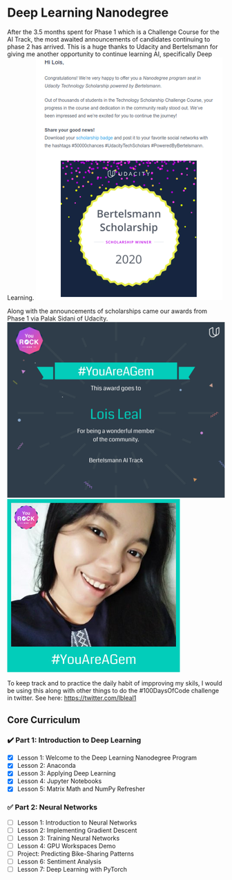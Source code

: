 # Deep Learning Nanodegree

After the 3.5 months spent for Phase 1 which is a Challenge Course for the AI Track, the most awaited announcements of candidates continuing to phase 2 has arrived. This is a huge thanks to Udacity and Bertelsmann for giving me another opportunity to continue learning AI, specifically Deep Learning. 
![Scholarship Email](/assets/email_DLND.png)

Along with the announcements of scholarships came our awards from Phase 1 via Palak Sidani of Udacity. 
![You Rock Cert](/assets/Udacity_YouRock.jpg)
![You Rock Photo](/assets/imgonline-com-ua-Piconpic-9RqbydQ071.jpg)

To keep track and to practice the daily habit of impproving my skils, I would be using this along with other things to do the #100DaysOfCode challenge in twitter. See here: https://twitter.com/lbleal1

## Core Curriculum

### :heavy_check_mark: Part 1: Introduction to Deep Learning
- [x] Lesson 1: Welcome to the Deep Learning Nanodegree Program
- [x] Lesson 2: Anaconda
- [x] Lesson 3: Applying Deep Learning
- [x] Lesson 4: Jupyter Notebooks
- [x] Lesson 5: Matrix Math and NumPy Refresher

### :white_check_mark: Part 2: Neural Networks
- [ ] Lesson 1: Introduction to Neural Networks
- [ ] Lesson 2: Implementing Gradient Descent
- [ ] Lesson 3: Training Neural Networks
- [ ] Lesson 4: GPU Workspaces Demo
- [ ] Project: Predicting Bike-Sharing Patterns
- [ ] Lesson 6: Sentiment Analysis
- [ ] Lesson 7: Deep Learning with PyTorch
